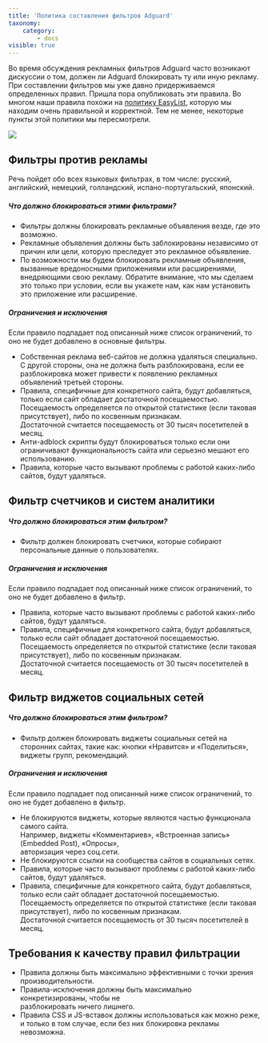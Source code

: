 ```yaml
---
title: 'Политика составления фильтров Adguard'
taxonomy:
    category:
        - docs
visible: true
---
```


Во время обсуждения рекламных фильтров Adguard часто возникают дискуссии о том, должен ли Adguard блокировать ту или иную рекламу. При составлении фильтров мы уже давно придерживаемся определенных правил. Пришла пора опубликовать эти правила. Во многом наши правила похожи на [политику EasyList](https://blog.adguard.com/ru/sendto/https://easylist.adblockplus.org/en/policy), которую мы находим очень правильной и корректной. Тем не менее, некоторые пункты этой политики мы пересмотрели.

![](https://cdn.adguard.com/public/Adguard/Common/page_filtering.png)


## Фильтры против рекламы

Речь пойдет обо всех языковых фильтрах, в том числе: русский, английский, немецкий, голландский, испано-португальский, японский.

##### Что должно блокироваться этими фильтрами?

- Фильтры должны блокировать рекламные объявления везде, где это возможно.  
- Рекламные объявления должны быть заблокированы независимо от причин или цели, которую преследует это рекламное объявление.
- По возможности мы будем блокировать рекламные объявления, вызванные вредоносными приложениями или расширениями, внедряющими свою рекламу. Обратите внимание, что мы сделаем это только при условии, если вы укажете нам, как нам установить это приложение или расширение.

##### Ограничения и исключения

Если правило подпадает под описанный ниже список ограничений, то оно не будет добавлено в основные фильтры.

- Собственная реклама веб-сайтов не должна удаляться специально. С другой стороны, она не должна быть разблокирована, если ее разблокировка может привести к появлению рекламных объявлений третьей стороны.
- Правила, специфичные для конкретного сайта, будут добавляться, только если сайт обладает достаточной посещаемостью.  
 Посещаемость определяется по открытой статистике (если таковая присутствует), либо по косвенным признакам.  
 Достаточной считается посещаемость от 30 тысяч посетителей в месяц.
- Анти-adblock скрипты будут блокироваться только если они ограничивают функциональность сайта или серьезно мешают его использованию.
- Правила, которые часто вызывают проблемы с работой каких-либо сайтов, будут удаляться.


## Фильтр счетчиков и систем аналитики

##### Что должно блокироваться этим фильтром?

- Фильтр должен блокировать счетчики, которые собирают персональные данные о пользователях.

##### Ограничения и исключения

Если правило подпадает под описанный ниже список ограничений, то оно не будет добавлено в фильтр.

- Правила, которые часто вызывают проблемы с работой каких-либо сайтов, будут удаляться.
- Правила, специфичные для конкретного сайта, будут добавляться, только если сайт обладает достаточной посещаемостью.  
 Посещаемость определяется по открытой статистике (если таковая присутствует), либо по косвенным признакам.  
 Достаточной считается посещаемость от 30 тысяч посетителей в месяц.


## Фильтр виджетов социальных сетей

##### Что должно блокироваться этим фильтром?

- Фильтр должен блокировать виджеты социальных сетей на сторонних сайтах, такие как: кнопки «Нравится» и «Поделиться», виджеты групп, рекомендаций.

##### Ограничения и исключения

Если правило подпадает под описанный ниже список ограничений, то оно не будет добавлено в фильтр.

- Не блокируются виджеты, которые являются частью функционала самого сайта.  
 Например, виджеты «Комментариев», «Встроенная запись» (Embedded Post), «Опросы»,  
 авторизация через соц.сети.
- Не блокируются ссылки на сообщества сайтов в социальных сетях.
- Правила, которые часто вызывают проблемы с работой каких-либо сайтов, будут удаляться.
- Правила, специфичные для конкретного сайта, будут добавляться, только если сайт обладает достаточной посещаемостью.  
 Посещаемость определяется по открытой статистике (если таковая присутствует), либо по косвенным признакам.  
 Достаточной считается посещаемость от 30 тысяч посетителей в месяц.


## Требования к качеству правил фильтрации

- Правила должны быть максимально эффективными с точки зрения производительности.
- Правила-исключения должны быть максимально конкретизированы, чтобы не  
 разблокировать ничего лишнего.
- Правила CSS и JS-вставок должны использоваться как можно реже,  
 и только в том случае, если без них блокировка рекламы невозможна.

